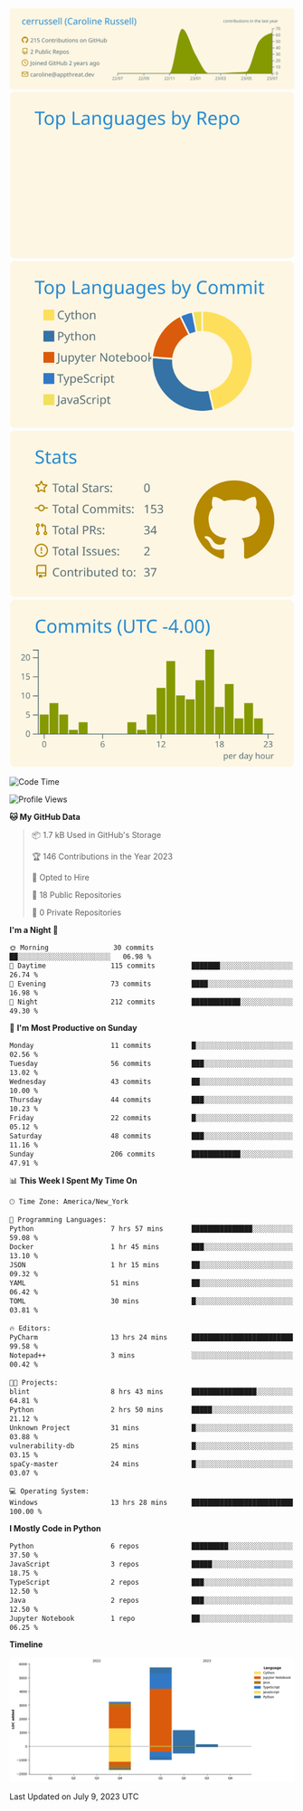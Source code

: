 
[![](https://raw.githubusercontent.com/cerrussell/cerrussell/master/profile-summary-card-output/solarized/0-profile-details.svg)](https://github.com/vn7n24fzkq/github-profile-summary-cards)
[![](https://raw.githubusercontent.com/cerrussell/cerrussell/master/profile-summary-card-output/solarized/1-repos-per-language.svg)](https://github.com/vn7n24fzkq/github-profile-summary-cards) [![](https://raw.githubusercontent.com/cerrussell/cerrussell/master/profile-summary-card-output/solarized/2-most-commit-language.svg)](https://github.com/vn7n24fzkq/github-profile-summary-cards)
[![](https://raw.githubusercontent.com/cerrussell/cerrussell/master/profile-summary-card-output/solarized/3-stats.svg)](https://github.com/vn7n24fzkq/github-profile-summary-cards) [![](https://raw.githubusercontent.com/cerrussell/cerrussell/master/profile-summary-card-output/solarized/4-productive-time.svg)](https://github.com/vn7n24fzkq/github-profile-summary-cards)

<!--START_SECTION:waka-->
![Code Time](http://img.shields.io/badge/Code%20Time-120%20hrs%2037%20mins-blue)

![Profile Views](http://img.shields.io/badge/Profile%20Views-127-blue)

**🐱 My GitHub Data** 

> 📦 1.7 kB Used in GitHub's Storage 
 > 
> 🏆 146 Contributions in the Year 2023
 > 
> 💼 Opted to Hire
 > 
> 📜 18 Public Repositories 
 > 
> 🔑 0 Private Repositories 
 > 
**I'm a Night 🦉** 

```text
🌞 Morning                30 commits          ██░░░░░░░░░░░░░░░░░░░░░░░   06.98 % 
🌆 Daytime                115 commits         ███████░░░░░░░░░░░░░░░░░░   26.74 % 
🌃 Evening                73 commits          ████░░░░░░░░░░░░░░░░░░░░░   16.98 % 
🌙 Night                  212 commits         ████████████░░░░░░░░░░░░░   49.30 % 
```
📅 **I'm Most Productive on Sunday** 

```text
Monday                   11 commits          █░░░░░░░░░░░░░░░░░░░░░░░░   02.56 % 
Tuesday                  56 commits          ███░░░░░░░░░░░░░░░░░░░░░░   13.02 % 
Wednesday                43 commits          ██░░░░░░░░░░░░░░░░░░░░░░░   10.00 % 
Thursday                 44 commits          ███░░░░░░░░░░░░░░░░░░░░░░   10.23 % 
Friday                   22 commits          █░░░░░░░░░░░░░░░░░░░░░░░░   05.12 % 
Saturday                 48 commits          ███░░░░░░░░░░░░░░░░░░░░░░   11.16 % 
Sunday                   206 commits         ████████████░░░░░░░░░░░░░   47.91 % 
```


📊 **This Week I Spent My Time On** 

```text
🕑︎ Time Zone: America/New_York

💬 Programming Languages: 
Python                   7 hrs 57 mins       ███████████████░░░░░░░░░░   59.08 % 
Docker                   1 hr 45 mins        ███░░░░░░░░░░░░░░░░░░░░░░   13.10 % 
JSON                     1 hr 15 mins        ██░░░░░░░░░░░░░░░░░░░░░░░   09.32 % 
YAML                     51 mins             ██░░░░░░░░░░░░░░░░░░░░░░░   06.42 % 
TOML                     30 mins             █░░░░░░░░░░░░░░░░░░░░░░░░   03.81 % 

🔥 Editors: 
PyCharm                  13 hrs 24 mins      █████████████████████████   99.58 % 
Notepad++                3 mins              ░░░░░░░░░░░░░░░░░░░░░░░░░   00.42 % 

🐱‍💻 Projects: 
blint                    8 hrs 43 mins       ████████████████░░░░░░░░░   64.81 % 
Python                   2 hrs 50 mins       █████░░░░░░░░░░░░░░░░░░░░   21.12 % 
Unknown Project          31 mins             █░░░░░░░░░░░░░░░░░░░░░░░░   03.88 % 
vulnerability-db         25 mins             █░░░░░░░░░░░░░░░░░░░░░░░░   03.15 % 
spaCy-master             24 mins             █░░░░░░░░░░░░░░░░░░░░░░░░   03.07 % 

💻 Operating System: 
Windows                  13 hrs 28 mins      █████████████████████████   100.00 % 
```

**I Mostly Code in Python** 

```text
Python                   6 repos             █████████░░░░░░░░░░░░░░░░   37.50 % 
JavaScript               3 repos             █████░░░░░░░░░░░░░░░░░░░░   18.75 % 
TypeScript               2 repos             ███░░░░░░░░░░░░░░░░░░░░░░   12.50 % 
Java                     2 repos             ███░░░░░░░░░░░░░░░░░░░░░░   12.50 % 
Jupyter Notebook         1 repo              ██░░░░░░░░░░░░░░░░░░░░░░░   06.25 % 
```



**Timeline**

![Lines of Code chart](https://raw.githubusercontent.com/cerrussell/cerrussell/master/assets/bar_graph.png)


 Last Updated on July  9, 2023 UTC
<!--END_SECTION:waka-->
